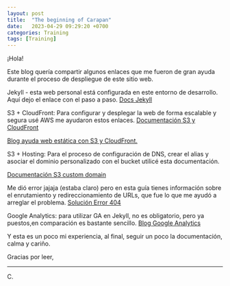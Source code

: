 ```yaml
---
layout: post
title:  "The beginning of Carapan"
date:   2023-04-29 09:29:20 +0700
categories: Training
tags: [Training]
---
```

¡Hola!

Este blog quería compartir algunos enlaces que me fueron de gran ayuda durante el proceso de despliegue de este sitio web. 

 Jekyll - esta web personal está configurada en este entorno de desarrollo. Aquí dejo el enlace con el paso a paso.
<a href="https://jekyllrb.com/docs/step-by-step/01-setup/" target="_blank" rel="nofollow">Docs Jekyll</a>


S3 + CloudFront: 
Para configurar y desplegar la web de forma escalable y segura usé AWS me ayudaron estos enlaces.
<a href="https://aws.amazon.com/es/blogs/aws-spanish/como-alojar-tu-sitio-web-estatico-en-amazon-s3-y-amazon-cloudfront/" target="_blank" rel="nofollow">Documentación S3 y CloudFront</a>


<a href="https://dev.to/aws-builders/deploy-static-website-on-s3-bucket-and-configure-cloudfront-distribution-12em" target="_blank" rel="nofollow">Blog ayuda web estática con S3 y CloudFront.</a>


S3 + Hosting: Para el proceso de configuración de DNS, crear el alias y asociar el dominio personalizado con el bucket utilicé esta documentación.

<a href="https://docs.aws.amazon.com/es_es/AmazonS3/latest/userguide/website-hosting-custom-domain-walkthrough.html" target="_blank" rel="nofollow">Documentación S3 custom domain</a>

Me dió error jajaja (estaba claro) pero en esta guía tienes información sobre el enrutamiento y redireccionamiento de URLs, que fue lo que me ayudó a arreglar el problema.
<a href="https://docs.aws.amazon.com/AmazonS3/latest/userguide/WebsiteHosting.html" target="_blank" rel="nofollow">Solución Error 404</a>

Google Analytics: para utilizar GA en Jekyll, no es obligatorio, pero ya puestos,en comparación es bastante sencillo.
<a href="https://michaelsoolee.com/google-analytics-jekyll/" target="_blank" rel="nofollow">Blog Google Analytics</a>

Y esta es un poco mi experiencia, al final, seguir un poco la documentación, calma y cariño. 


Gracias por leer,
<hr>
C.
